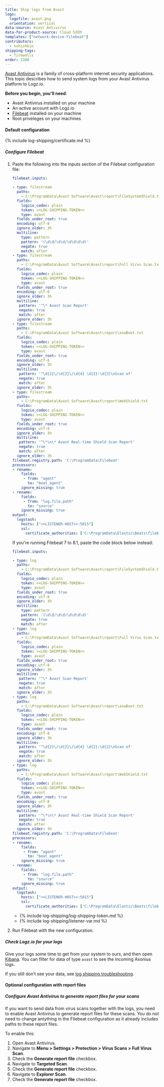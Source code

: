 ```yaml
---
title: Ship logs from Avast
logo:
  logofile: avast.png
  orientation: vertical
data-source: Avast Antivirus
data-for-product-source: Cloud SIEM
templates: ["network-device-filebeat"]
contributors:
  - nshishkin
shipping-tags:
  - firewalls
order: 1380
---
```

[Avast Antivirus](https://www.avast.com/) is a family of cross-platform internet security applications. This topic describes how to send system logs from your Avast Antivirus platform to Logz.io. 

**Before you begin, you'll need**:

* Avast Antivirus installed on your machine
* An active account with Logz.io
* [Filebeat](https://www.elastic.co/guide/en/beats/filebeat/current/filebeat-installation.html) installed on your machine
* Root priveleges on your machines 

#### Default configuration

<div class="tasklist">

{% include log-shipping/certificate.md %}


##### Configure Filebeat

1. Paste the following into the inputs section of the Filebeat configuration file:

   ```yaml
   filebeat.inputs:
   
   - type: filestream
     paths:
       - C:\ProgramData\Avast Software\Avast\report\FileSystemShield.txt
     fields:
       logzio_codec: plain
       token: <<LOG-SHIPPING-TOKEN>>
       type: avast
     fields_under_root: true
     encoding: utf-8
     ignore_older: 3h
     multiline:
       type: pattern 
       pattern: '(\d\d/\d\d/\d\d\d\d)' 
       negate: true 
       match: after
   - type: filestream
     paths:
       - C:\ProgramData\Avast Software\Avast\report\Full Virus Scan.txt
     fields:
       logzio_codec: plain
       token: <<LOG-SHIPPING-TOKEN>>
       type: avast
     fields_under_root: true
     encoding: utf-8
     ignore_older: 3h
     multiline:
      pattern: '^\* Avast Scan Report'
      negate: true
      match: after
     ignore_older: 3h
   - type: filestream
     paths:
       - C:\ProgramData\Avast Software\Avast\report\aswBoot.txt
     fields:
       logzio_codec: plain
       token: <<LOG-SHIPPING-TOKEN>>
       type: avast
     fields_under_root: true
     encoding: utf-8
     ignore_older: 3h
     multiline:
      pattern: '^\d{2}\/\d{2}\/\d{4} \d{2}:\d{2}\nScan of'
      negate: true
      match: after
     ignore_older: 3h
   - type: filestream
     paths:
       - C:\ProgramData\Avast Software\Avast\report\WebShield.txt
     fields:
       logzio_codec: plain
       token: <<LOG-SHIPPING-TOKEN>>
       type: avast
     fields_under_root: true
     encoding: utf-8
     ignore_older: 3h
     multiline:
      pattern: '^\*\n\* Avast Real-time Shield Scan Report'
      negate: true
      match: after
     ignore_older: 3h
   filebeat.registry.path: 'C:\ProgramData\Filebeat'
   processors:
   - rename:
       fields:
        - from: "agent"
          to: "beat_agent"
       ignore_missing: true
   - rename:
       fields:
        - from: "log.file.path"
          to: "source"
       ignore_missing: true
   output:
     logstash:
       hosts: ["<<LISTENER-HOST>>:5015"]  
       ssl:
         certificate_authorities: ['C:\ProgramData\Elastic\Beats\filebeat\Logzio.crt']

   ```

   If you're running Filebeat 7 to 8.1, paste the code block below instead:


   ```yaml
   filebeat.inputs:
   
   - type: log
     paths:
       - C:\ProgramData\Avast Software\Avast\report\FileSystemShield.txt
     fields:
       logzio_codec: plain
       token: <<LOG-SHIPPING-TOKEN>>
       type: avast
     fields_under_root: true
     encoding: utf-8
     ignore_older: 3h
     multiline:
       type: pattern 
       pattern: '(\d\d/\d\d/\d\d\d\d)' 
       negate: true 
       match: after
   - type: log
     paths:
       - C:\ProgramData\Avast Software\Avast\report\Full Virus Scan.txt
     fields:
       logzio_codec: plain
       token: <<LOG-SHIPPING-TOKEN>>
       type: avast
     fields_under_root: true
     encoding: utf-8
     ignore_older: 3h
     multiline:
      pattern: '^\* Avast Scan Report'
      negate: true
      match: after
     ignore_older: 3h
   - type: log
     paths:
       - C:\ProgramData\Avast Software\Avast\report\aswBoot.txt
     fields:
       logzio_codec: plain
       token: <<LOG-SHIPPING-TOKEN>>
       type: avast
     fields_under_root: true
     encoding: utf-8
     ignore_older: 3h
     multiline:
      pattern: '^\d{2}\/\d{2}\/\d{4} \d{2}:\d{2}\nScan of'
      negate: true
      match: after
     ignore_older: 3h
   - type: log
     paths:
       - C:\ProgramData\Avast Software\Avast\report\WebShield.txt
     fields:
       logzio_codec: plain
       token: <<LOG-SHIPPING-TOKEN>>
       type: avast
     fields_under_root: true
     encoding: utf-8
     ignore_older: 3h
     multiline:
      pattern: '^\*\n\* Avast Real-time Shield Scan Report'
      negate: true
      match: after
     ignore_older: 3h
   filebeat.registry.path: 'C:\ProgramData\Filebeat'
   processors:
   - rename:
       fields:
        - from: "agent"
          to: "beat_agent"
       ignore_missing: true
   - rename:
       fields:
        - from: "log.file.path"
          to: "source"
       ignore_missing: true
   output:
     logstash:
       hosts: ["<<LISTENER-HOST>>:5015"]  
       ssl:
         certificate_authorities: ['C:\ProgramData\Elastic\Beats\filebeat\Logzio.crt']

   ```
  
  
   * {% include log-shipping/log-shipping-token.md %}
   * {% include log-shipping/listener-var.md %}

2. Run Filebeat with the new configuration.

##### Check Logz.io for your logs

Give your logs some time to get from your system to ours, and then open [Kibana](https://app.logz.io/#/dashboard/kibana/discover?). You can filter for data of type `avast` to see the incoming Axonius logs.
  
If you still don’t see your data, see [log shipping troubleshooting](https://docs.logz.io/user-guide/log-shipping/log-shipping-troubleshooting.html).
  
</div>

#### Optional configuration with report files

<div class="tasklist">


##### Configure Avast Antivirus to generate report files for your scans
  
If you want to send data from virus scans together with the logs, you need to enable Avast Antivirus to generate report files for these scans. You do not need to change antything in the Filebeat configuration as it already includes paths to these report files.
  
To enable this:

1. Open Avast Antivirus.
2. Navigate to **Menu > Settings > Protection > Virus Scans > Full Virus Scan**.
3. Check the **Generate report file** checkbox.
4. Navigate to **Targeted Scan**.
5. Check the **Generate report file** checkbox.
6. Navigate to **Explorer Scan**.
7. Check the **Generate report file** checkbox.


</div>
 
